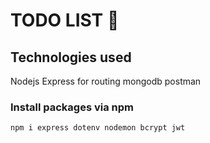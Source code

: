 # TODO LIST 📆
## Technologies used
Nodejs
Express for routing
mongodb
postman

### Install packages via npm
``` npm i express dotenv nodemon bcrypt jwt ```


